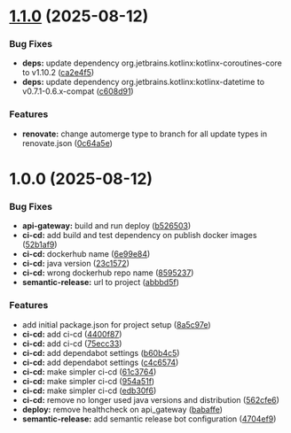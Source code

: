 # [1.1.0](https://github.com/MarcoFontana48/AUSL-Romagna-microservizi-CCE-proposta-di-progetto/compare/v1.0.0...v1.1.0) (2025-08-12)


### Bug Fixes

* **deps:** update dependency org.jetbrains.kotlinx:kotlinx-coroutines-core to v1.10.2 ([ca2e4f5](https://github.com/MarcoFontana48/AUSL-Romagna-microservizi-CCE-proposta-di-progetto/commit/ca2e4f5dc9d0caa0734b614e601e0e59eb19b47d))
* **deps:** update dependency org.jetbrains.kotlinx:kotlinx-datetime to v0.7.1-0.6.x-compat ([c608d91](https://github.com/MarcoFontana48/AUSL-Romagna-microservizi-CCE-proposta-di-progetto/commit/c608d91839d440e9d633e221d6f565af5e5a8f48))


### Features

* **renovate:** change automerge type to branch for all update types in renovate.json ([0c64a5e](https://github.com/MarcoFontana48/AUSL-Romagna-microservizi-CCE-proposta-di-progetto/commit/0c64a5ee580be6f6e8498cd3eaee617da71cb639))

# 1.0.0 (2025-08-12)


### Bug Fixes

* **api-gateway:** build and run deploy ([b526503](https://github.com/MarcoFontana48/AUSL-Romagna-microservizi-CCE-proposta-di-progetto/commit/b5265034b565737fb2e665186405470fa03b59da))
* **ci-cd:** add build and test dependency on publish docker images ([52b1af9](https://github.com/MarcoFontana48/AUSL-Romagna-microservizi-CCE-proposta-di-progetto/commit/52b1af9ad783a164c097f28e3deae7bc0e8c0087))
* **ci-cd:** dockerhub name ([6e99e84](https://github.com/MarcoFontana48/AUSL-Romagna-microservizi-CCE-proposta-di-progetto/commit/6e99e846c5b1ea949474a71af49a090953379bf3))
* **ci-cd:** java version ([23c1572](https://github.com/MarcoFontana48/AUSL-Romagna-microservizi-CCE-proposta-di-progetto/commit/23c1572fef5930ebd3ac81c3ab5ad2d1ce04567b))
* **ci-cd:** wrong dockerhub repo name ([8595237](https://github.com/MarcoFontana48/AUSL-Romagna-microservizi-CCE-proposta-di-progetto/commit/8595237d139c4f9877c39d30568ca3d9c965d0b6))
* **semantic-release:** url to project ([abbbd5f](https://github.com/MarcoFontana48/AUSL-Romagna-microservizi-CCE-proposta-di-progetto/commit/abbbd5f55e1bcce6d27a4e166773ef4fb0656362))


### Features

* add initial package.json for project setup ([8a5c97e](https://github.com/MarcoFontana48/AUSL-Romagna-microservizi-CCE-proposta-di-progetto/commit/8a5c97e665a7db26b52ded1bc1359793beee28d1))
* **ci-cd:** add ci-cd ([4400f87](https://github.com/MarcoFontana48/AUSL-Romagna-microservizi-CCE-proposta-di-progetto/commit/4400f876aa9f6b53d0362e4dd9d43e8f1a3dacfa))
* **ci-cd:** add ci-cd ([75ecc33](https://github.com/MarcoFontana48/AUSL-Romagna-microservizi-CCE-proposta-di-progetto/commit/75ecc33a134c3df6d76ff59d9faee10a9dd12242))
* **ci-cd:** add dependabot settings ([b60b4c5](https://github.com/MarcoFontana48/AUSL-Romagna-microservizi-CCE-proposta-di-progetto/commit/b60b4c57411a3a02137b61afb19a499386f798a6))
* **ci-cd:** add dependabot settings ([c4c6574](https://github.com/MarcoFontana48/AUSL-Romagna-microservizi-CCE-proposta-di-progetto/commit/c4c6574a88c6f809ab279eec8045a2b805ad380a))
* **ci-cd:** make simpler ci-cd ([61c3764](https://github.com/MarcoFontana48/AUSL-Romagna-microservizi-CCE-proposta-di-progetto/commit/61c376468d5c1b18c6f0ce92090ff4e3bd233050))
* **ci-cd:** make simpler ci-cd ([954a51f](https://github.com/MarcoFontana48/AUSL-Romagna-microservizi-CCE-proposta-di-progetto/commit/954a51ff9af85fba024036727926ce46a34fcf85))
* **ci-cd:** make simpler ci-cd ([edb30f6](https://github.com/MarcoFontana48/AUSL-Romagna-microservizi-CCE-proposta-di-progetto/commit/edb30f67227e2c0a78055d35f190217c079fde60))
* **ci-cd:** remove no longer used java versions and distribution ([562cfe6](https://github.com/MarcoFontana48/AUSL-Romagna-microservizi-CCE-proposta-di-progetto/commit/562cfe6096b83f274bfca924d20cee02b3145c11))
* **deploy:** remove healthcheck on api_gateway ([babaffe](https://github.com/MarcoFontana48/AUSL-Romagna-microservizi-CCE-proposta-di-progetto/commit/babaffea02803a32f1db400938d460cf221b38cc))
* **semantic-release:** add semantic release bot configuration ([4704ef9](https://github.com/MarcoFontana48/AUSL-Romagna-microservizi-CCE-proposta-di-progetto/commit/4704ef97d3a418a127be1cd8495a168cbbb4e548))
